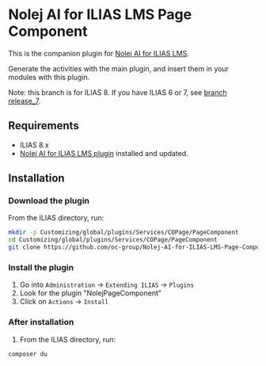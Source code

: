 # Nolej AI for ILIAS LMS Page Component
This is the companion plugin for [Nolej AI for ILIAS LMS](https://github.com/oc-group/Nolej-AI-for-ILIAS-LMS).

Generate the activities with the main plugin, and insert them in your modules with this plugin.

Note: this branch is for ILIAS 8. If you have ILIAS 6 or 7,
see [branch release_7](https://github.com/oc-group/Nolej-AI-for-ILIAS-LMS-Page-Component/tree/release_7).

## Requirements

* ILIAS 8.x
* [Nolej AI for ILIAS LMS plugin](https://github.com/oc-group/Nolej-AI-for-ILIAS-LMS) installed and updated.

## Installation

### Download the plugin

From the ILIAS directory, run:

```sh
mkdir -p Customizing/global/plugins/Services/COPage/PageComponent
cd Customizing/global/plugins/Services/COPage/PageComponent
git clone https://github.com/oc-group/Nolej-AI-for-ILIAS-LMS-Page-Component.git NolejPageComponent
```

### Install the plugin

1. Go into `Administration` -> `Extending ILIAS` -> `Plugins`
2. Look for the plugin "NolejPageComponent"
3. Click on `Actions` -> `Install`

### After installation

1. From the ILIAS directory, run:

```sh
composer du
```
